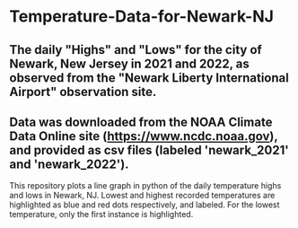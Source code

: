 # Temperature-Data-for-Newark-NJ

## The daily "Highs" and "Lows" for the city of Newark, New Jersey in 2021 and 2022, as observed from the "Newark Liberty International Airport" observation site.
## Data was downloaded from the NOAA Climate Data Online site (https://www.ncdc.noaa.gov), and provided as csv files (labeled 'newark_2021' and 'newark_2022').

This repository plots a line graph in python of the daily temperature highs and lows in Newark, NJ.
Lowest and highest recorded temperatures are highlighted as blue and red dots respectively, and labeled.
For the lowest temperature, only the first instance is highlighted.
